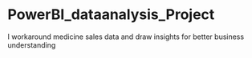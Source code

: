 # PowerBI_dataanalysis_Project
I workaround medicine sales data and draw insights for better business understanding
